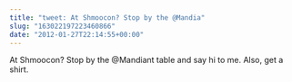 ```yaml
---
title: "tweet: At Shmoocon? Stop by the @Mandia"
slug: "163022197223460866"
date: "2012-01-27T22:14:55+00:00"
---
```

At Shmoocon? Stop by the @Mandiant table and say hi to me. Also, get a shirt.